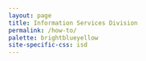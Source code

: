 ```yaml
---
layout: page
title: Information Services Division
permalink: /how-to/
palette: brightblueyellow
site-specific-css: isd
---
```


<section ng-app="howToApp" ng-cloak ng-controller="howToController as vm">
  <div listings-directive></div>
</section>

<script src="/assets/js/app.config.js"></script>
<script src="/assets/js/service.js"></script>
<script src="/assets/js/controller.js"></script>
<script src="/assets/js/array-factory.js"></script>
<script src="/assets/js/howto-factory.js"></script>

<script src="/assets/js/listings-directive.js"></script>
